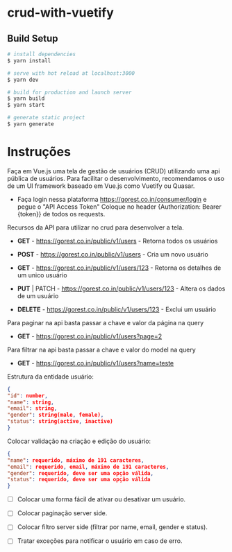 # crud-with-vuetify
## Build Setup

```bash
# install dependencies
$ yarn install

# serve with hot reload at localhost:3000
$ yarn dev

# build for production and launch server
$ yarn build
$ yarn start

# generate static project
$ yarn generate
```

# Instruções
Faça em Vue.js uma tela de gestão de usuários (CRUD) utilizando uma api pública de usuários. Para facilitar o desenvolvimento, recomendamos o uso de um UI framework baseado em Vue.js como Vuetify ou Quasar. 

 - Faça login nessa plataforma https://gorest.co.in/consumer/login e pegue o "API Access Token" Coloque no header {Authorization: Bearer {token}} de todos os requests.

Recursos da API para utilizar no crud para desenvolver a tela.

 - **GET** - https://gorest.co.in/public/v1/users - Retorna todos os usuários

 - **POST** - https://gorest.co.in/public/v1/users - Cria um novo usuário

 - **GET** - https://gorest.co.in/public/v1/users/123 - Retorna os detalhes de um unico usuário

 - **PUT** | PATCH - https://gorest.co.in/public/v1/users/123 - Altera os dados de um usuário

 - **DELETE** - https://gorest.co.in/public/v1/users/123 - Exclui um usuário

Para paginar na api basta passar a chave e valor da página na query 

 - **GET** - https://gorest.co.in/public/v1/users?page=2 

Para filtrar na api basta passar a chave e valor do model na query

 - **GET** - https://gorest.co.in/public/v1/users?name=teste 


Estrutura da entidade usuário:
```json
{ 
"id": number, 
"name": string, 
"email": string, 
"gender": string(male, female), 
"status": string(active, inactive) 
} 
```

Colocar validação na criação e edição do usuário:
```json
{ 
"name": requerido, máximo de 191 caracteres, 
"email": requerido, email, máximo de 191 caracteres,
"gender": requerido, deve ser uma opção válida,
"status": requerido, deve ser uma opção válida
} 
```

 - [ ] Colocar uma forma fácil de ativar ou desativar um usuário. 
 - [ ] Colocar paginação server side. 
 - [ ] Colocar filtro server side (filtrar por name, email, gender e status). 
 - [ ] Tratar exceções para notificar o usuário em caso de erro. 


